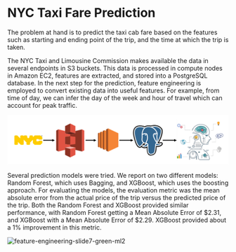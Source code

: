 # NYC Taxi Fare Prediction

The problem at hand is to predict the taxi cab fare based on the features such as starting and ending point of the trip, and the time at which the trip is taken. 

The NYC Taxi and Limousine Commission makes available the data in several endpoints in S3 buckets. This data is processed in compute nodes in Amazon EC2, features are extracted, and stored into a PostgreSQL database.  In the next step for the prediction, feature engineering is employed to convert existing data into useful features. For example, from time of day, we can infer the day of the week and hour of travel which can account for peak traffic.  

![Diagram1](Diagram1-1.png)

Several prediction models were tried. We report on two different models: Random Forest, which uses Bagging, and XGBoost, which uses the boosting approach. For evaluating the models, the evaluation metric was the mean absolute error from the actual price of the trip versus the predicted price of the trip. Both the Random Forest and XGBoost provided similar performance, with Random Forest getting a Mean Absolute Error of $2.31, and XGBoost with a Mean Absolute Error of $2.29. XGBoost provided about a 1% improvement in this metric. 



![feature-engineering-slide7-green-ml2](C:\Users\Ravichandran\Downloads\feature-engineering-slide7-green-ml2.png)
